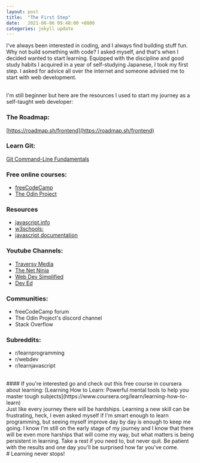 ```yaml
---
layout: post
title:  "The First Step"
date:   2021-06-06 09:48:00 +0800
categories: jekyll update
---
```


I've always been interested in coding, and I always find building stuff fun. Why not build something with code? I asked myself, and that's when I decided wanted to start learning. Equipped with the discipline and good study habits I acquired in a year of self-studying Japanese, I took my first step. I asked for advice all over the internet and someone advised me to start with web development.
<br/>
<br/>

I'm still beginner but here are the resources I used to start my journey as a self-taught web developer:

### The Roadmap: 
[https://roadmap.sh/frontend](https://roadmap.sh/frontend)

### Learn Git:
[Git Command-Line Fundamentals](https://www.youtube.com/watch?v=HVsySz-h9r4)

### Free online courses:
- [freeCodeCamp](https://www.freecodecamp.org/learn)
- [The Odin Project](https://www.theodinproject.com/)

### Resources
- [javascript.info](https://www.google.com/search?channel=fs&client=ubuntu&q=javascript+info)
- [w3schools:](https://www.w3schools.com/)
- [javascript documentation](https://developer.mozilla.org/en-US/docs/Web/JavaScript)

### Youtube Channels: 
- [Traversy Media](https://www.youtube.com/channel/UC29ju8bIPH5as8OGnQzwJyA)
- [The Net Ninja](https://www.youtube.com/channel/UCW5YeuERMmlnqo4oq8vwUpg)
- [Web Dev Simplified](https://www.youtube.com/channel/UCFbNIlppjAuEX4znoulh0Cw)
- [Dev Ed](https://www.youtube.com/channel/UClb90NQQcskPUGDIXsQEz5Q)

### Communities:
- freeCodeCamp forum
- The Odin Project's discord channel
- Stack Overflow

### Subreddits:
- r/learnprogramming
- r/webdev
- r/learnjavascript

<br/>
#### If you're interested go and check out this free course in coursera about learning:
[Learning How to Learn: Powerful mental tools to help you master tough subjects](https://www.coursera.org/learn/learning-how-to-learn)

<br/>
Just like every journey there will be hardships. Learning a new skill can be frustrating, heck, I even asked myself if I'm smart enough to learn programming, but seeing myself improve day by day is enough to keep me going. I know I'm still on the early stage of my journey and I know that there will be even more harships that will come my way, but what matters is being persistent in learning. Take a rest if you need to, but never quit. Be patient with the results and one day you'll be surprised how far you've come.

<br/>
# Learning never stops!
